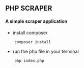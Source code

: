 ## PHP SCRAPER
#### A simple scraper application

- install composer
```bash
    composer install
```

- run the php file in your terminal
```bash
    php index.php
```